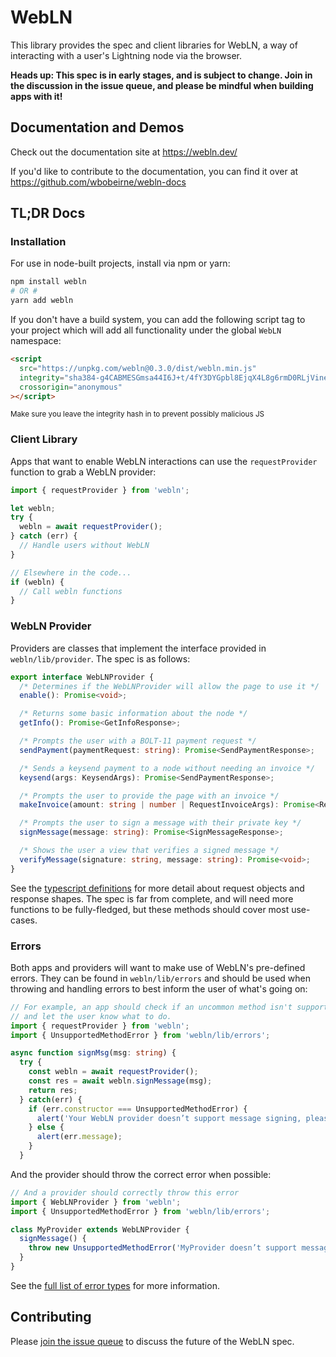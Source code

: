 # WebLN

This library provides the spec and client libraries for WebLN, a way of
interacting with a user's Lightning node via the browser.

**Heads up: This spec is in early stages, and is subject to change.
Join in the discussion in the issue queue, and please be mindful
when building apps with it!**

## Documentation and Demos

Check out the documentation site at https://webln.dev/

If you'd like to contribute to the documentation, you can find it over at https://github.com/wbobeirne/webln-docs

## TL;DR Docs

### Installation

For use in node-built projects, install via npm or yarn:

```bash
npm install webln
# OR #
yarn add webln
```

If you don't have a build system, you can add the following script tag to your
project which will add all functionality under the global `WebLN` namespace:
```html
<script
  src="https://unpkg.com/webln@0.3.0/dist/webln.min.js"
  integrity="sha384-g4CABMESGmsa44I6J+t/4fY3DYGpbl8EjqX4L8g6rmD0RLjVinenmzEDqSH3f1QV"
  crossorigin="anonymous"
></script>
```
<sup>Make sure you leave the integrity hash in to prevent possibly malicious JS</sup>

### Client Library

Apps that want to enable WebLN interactions can use the `requestProvider` function to grab a WebLN provider:

```ts
import { requestProvider } from 'webln';

let webln;
try {
  webln = await requestProvider();
} catch (err) {
  // Handle users without WebLN
}

// Elsewhere in the code...
if (webln) {
  // Call webln functions
}
```


### WebLN Provider

Providers are classes that implement the interface provided in `webln/lib/provider`.
The spec is as follows:

```ts
export interface WebLNProvider {
  /* Determines if the WebLNProvider will allow the page to use it */
  enable(): Promise<void>;

  /* Returns some basic information about the node */
  getInfo(): Promise<GetInfoResponse>;

  /* Prompts the user with a BOLT-11 payment request */
  sendPayment(paymentRequest: string): Promise<SendPaymentResponse>;

  /* Sends a keysend payment to a node without needing an invoice */
  keysend(args: KeysendArgs): Promise<SendPaymentResponse>;

  /* Prompts the user to provide the page with an invoice */
  makeInvoice(amount: string | number | RequestInvoiceArgs): Promise<RequestInvoiceResponse>;

  /* Prompts the user to sign a message with their private key */
  signMessage(message: string): Promise<SignMessageResponse>;

  /* Shows the user a view that verifies a signed message */
  verifyMessage(signature: string, message: string): Promise<void>;
}
```

See the [typescript definitions](https://github.com/wbobeirne/webln/blob/master/src/provider.ts)
for more detail about request objects and response shapes. The spec
is far from complete, and will need more functions to be fully-fledged,
but these methods should cover most use-cases.


### Errors

Both apps and providers will want to make use of WebLN's pre-defined errors.
They can be found in `webln/lib/errors` and should be used when throwing and
handling errors to best inform the user of what's going on:

```ts
// For example, an app should check if an uncommon method isn't supported,
// and let the user know what to do.
import { requestProvider } from 'webln';
import { UnsupportedMethodError } from 'webln/lib/errors';

async function signMsg(msg: string) {
  try {
    const webln = await requestProvider();
    const res = await webln.signMessage(msg);
    return res;
  } catch(err) {
    if (err.constructor === UnsupportedMethodError) {
      alert('Your WebLN provider doesn’t support message signing, please email support@app.com for manual verification');
    } else {
      alert(err.message);
    }
  }
```

And the provider should throw the correct error when possible:

```ts
// And a provider should correctly throw this error
import { WebLNProvider } from 'webln';
import { UnsupportedMethodError } from 'webln/lib/errors';

class MyProvider extends WebLNProvider {
  signMessage() {
    throw new UnsupportedMethodError('MyProvider doesn’t support message signatures!');
  }
}
```

See the [full list of error types](https://github.com/wbobeirne/webln/blob/master/src/errors.ts)
for more information.

## Contributing

Please [join the issue queue](https://github.com/wbobeirne/webln/issues) to
discuss the future of the WebLN spec.
